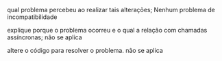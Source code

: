 qual problema percebeu ao realizar tais alterações;
Nenhum problema de incompatibilidade

explique porque o problema ocorreu e o qual a relação com chamadas assíncronas;
não se aplica

altere o código para resolver o problema.
não se aplica
